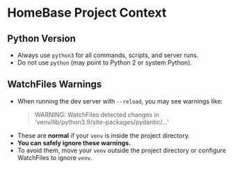 # HomeBase Project Context

## Python Version
- Always use `python3` for all commands, scripts, and server runs.
- Do not use `python` (may point to Python 2 or system Python).

## WatchFiles Warnings
- When running the dev server with `--reload`, you may see warnings like:
  > WARNING:  WatchFiles detected changes in 'venv/lib/python3.9/site-packages/pydantic/...'
- These are **normal** if your `venv` is inside the project directory.
- **You can safely ignore these warnings.**
- To avoid them, move your `venv` outside the project directory or configure WatchFiles to ignore `venv`. 